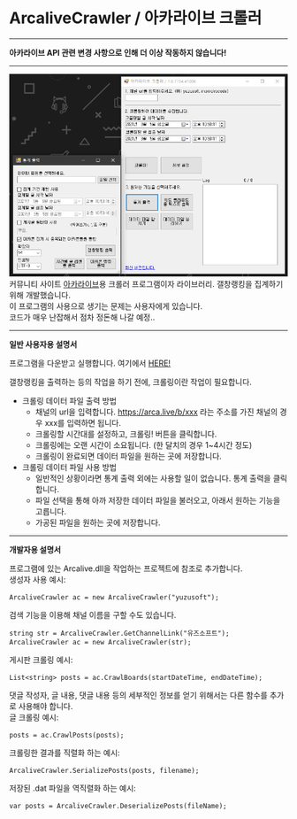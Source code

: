 # ArcaliveCrawler / 아카라이브 크롤러

***
**아카라이브 API 관련 변경 사항으로 인해 더 이상 작동하지 않습니다!**
***

![ex](preview.png)\
커뮤니티 사이트 [아카라이브](https://arca.live)용 크롤러 프로그램이자 라이브러리. 갤창랭킹을 집계하기 위해 개발했습니다.\
이 프로그램의 사용으로 생기는 문제는 사용자에게 있습니다.\
코드가 매우 난잡해서 점차 정돈해 나갈 예정..

***

**일반 사용자용 설명서**

프로그램을 다운받고 실행합니다. 여기에서 [HERE!](https://github.com/tjgus1668/ArcaliveCrawler/releases)

갤창랭킹을 출력하는 등의 작업을 하기 전에, 크롤링이란 작업이 필요합니다.
* 크롤링 데이터 파일 출력 방법
  * 채널의 url을 입력합니다. https://arca.live/b/xxx 라는 주소를 가진 채널의 경우 xxx를 입력하면 됩니다.
  * 크롤링할 시간대를 설정하고, 크롤링! 버튼을 클릭합니다.
  * 크롤링에는 오랜 시간이 소요됩니다. (한 달치의 경우 1~4시간 정도)
  * 크롤링이 완료되면 데이터 파일을 원하는 곳에 저장합니다.
* 크롤링 데이터 파일 사용 방법
  * 일반적인 상황이라면 통계 출력 외에는 사용할 일이 없습니다. 통계 출력을 클릭합니다.
  * 파일 선택을 통해 아까 저장한 데이터 파일을 불러오고, 아래서 원하는 기능을 고릅니다.
  * 가공된 파일을 원하는 곳에 저장합니다.
  
***

**개발자용 설명서**

프로그램에 있는 Arcalive.dll을 작업하는 프로젝트에 참조로 추가합니다.\
생성자 사용 예시:

    ArcaliveCrawler ac = new ArcaliveCrawler("yuzusoft");
    
검색 기능을 이용해 채널 이름을 구할 수도 있습니다.

    string str = ArcaliveCrawler.GetChannelLink("유즈소프트");
    ArcaliveCrawler ac = new ArcaliveCrawler(str);
    
게시판 크롤링 예시:

    List<string> posts = ac.CrawlBoards(startDateTime, endDateTime);

댓글 작성자, 글 내용, 댓글 내용 등의 세부적인 정보를 얻기 위해서는 다른 함수를 추가로 사용해야 합니다.\
글 크롤링 예시:

    posts = ac.CrawlPosts(posts);
    
크롤링한 결과를 직렬화 하는 예시:

    ArcaliveCrawler.SerializePosts(posts, filename);
    
저장된 .dat 파일을 역직렬화 하는 예시:

    var posts = ArcaliveCrawler.DeserializePosts(fileName);

